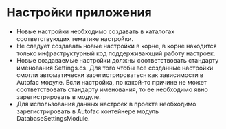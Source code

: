 ﻿# Настройки приложения
- Новые настройки необходимо создавать в каталогах соответствующих тематике настройки.
- Не следует создавать новые настройки в корне, в корне находится только инфраструктурный код поддерживающий работу настроек.
- Новые создаваемые настройки должны соответствовать стандарту именования <NAME>Settings.cs.
Для того чтобы все созданные настройки смогли автоматически зарегистрироваться как зависимости в Autofac модуле.
Если настройка, по какой-то причине не может соответствовать стандарту именования, то ее необходимо явно зарегистрировать в модуле.
- Для использования данных настроек в проекте необходимо зарегистрировать в Autofac контейнере модуль DatabaseSettingsModule.

